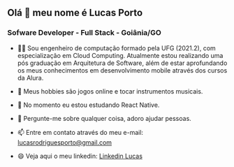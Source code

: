 ## Olá 👋 meu nome é Lucas Porto
### 

### Sofware Developer - Full Stack - Goiânia/GO

- 👨‍🎓 Sou engenheiro de computação formado pela UFG (2021.2), com especialização em Cloud Computing. Atualmente estou realizando uma pós graduação em Arquitetura de Software, além de estar aprofundando os meus conhecimentos em desenvolvimento mobile através dos cursos da Alura.


- 🎸 Meus hobbies são jogos online e tocar instrumentos musicais. 
- 🌱 No momento eu estou estudando React Native.
- 💞️ Pergunte-me sobre qualquer coisa, adoro ajudar pessoas.
- 📫 Entre em contato através do meu e-mail: lucasrodriguesporto@gmail.com
- 😄 Veja aqui o meu linkedin: [Linkedin Lucas](https://www.linkedin.com/in/lucas-rodrigues-porto-240064205/)

<!---
LucasRPorto/LucasRPorto is a ✨ special ✨ repository because its `README.md` (this file) appears on your GitHub profile.
You can click the Preview link to take a look at your changes.
--->
